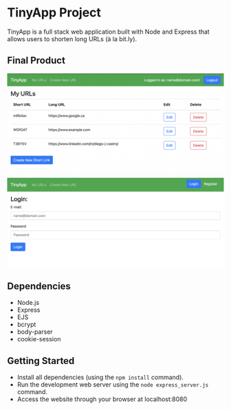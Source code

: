 # TinyApp Project

TinyApp is a full stack web application built with Node and Express that allows users to shorten long URLs (à la bit.ly).

## Final Product

!["/urls page for the app, showing sample saved URLs."](https://github.com/diegojcastro/tinyapp/blob/main/docs/urls-page.png?raw=true)

!["Login page for the app."](https://github.com/diegojcastro/tinyapp/blob/main/docs/login-page.png?raw=true)

## Dependencies

- Node.js
- Express
- EJS
- bcrypt
- body-parser
- cookie-session

## Getting Started

- Install all dependencies (using the `npm install` command).
- Run the development web server using the `node express_server.js` command.
- Access the website through your browser at localhost:8080